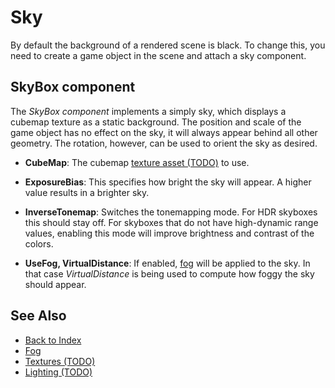 # Sky

By default the background of a rendered scene is black. To change this, you need to create a game object in the scene and attach a sky component.

## SkyBox component

The *SkyBox component* implements a simply sky, which displays a cubemap texture as a static background. The position and scale of the game object has no effect on the sky, it will always appear behind all other geometry. The rotation, however, can be used to orient the sky as desired.

* **CubeMap**: The cubemap [texture asset (TODO)](../graphics/textures-overview.md) to use.

* **ExposureBias**: This specifies how bright the sky will appear. A higher value results in a brighter sky.

* **InverseTonemap**: Switches the tonemapping mode. For HDR skyboxes this should stay off. For skyboxes that do not have high-dynamic range values, enabling this mode will improve brightness and contrast of the colors.

* **UseFog, VirtualDistance**: If enabled, [fog](fog.md) will be applied to the sky. In that case *VirtualDistance* is being used to compute how foggy the sky should appear.

## See Also

* [Back to Index](../index.md)
* [Fog](fog.md)
* [Textures (TODO)](../graphics/textures-overview.md)
* [Lighting (TODO)](../graphics/lighting-overview.md)
